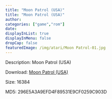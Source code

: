 ```yaml
---
title: "Moon Patrol (USA)"
title: "Moon Patrol (USA)"
author: 
categories: ["game","rom"]
date: 
displayInList: true
displayInMenu: false
dropCap: false
featuredImage: /img/atari/Moon Patrol-01.jpg
---
```


Description: Moon Patrol (USA)

Download: <a href="https://kknackGearCT.ctfile.com/fs/2629127-327667846" target = "_blank" rel = "nofollow" > Moon Patrol (USA)</a>

Size: 16384

MD5: 296E5A3A9EFD4F89531E9CF0259C903D

